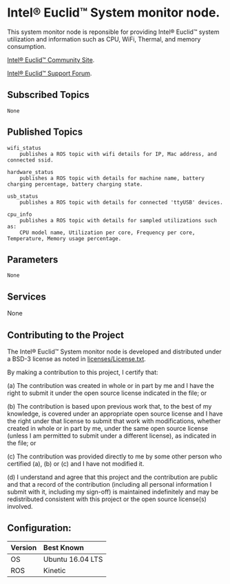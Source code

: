 # Intel&reg; Euclid&trade; System monitor node.

This system monitor node is reponsible for providing Intel&reg; Euclid&trade; system utilization and information such as CPU, WiFi, Thermal, and memory consumption.

[Intel® Euclid™ Community Site](http://www.euclidcommunity.intel.com).

[Intel® Euclid™ Support Forum](http://www.intel.com/content/www/us/en/support/emerging-technologies/intel-euclid-development-kit.html).

## Subscribed Topics

    None

## Published Topics

    wifi_status 
        publishes a ROS topic with wifi details for IP, Mac address, and connected ssid.
    
    hardware_status
        publishes a ROS topic with details for machine name, battery charging percentage, battery charging state.

    usb_status
        publishes a ROS topic with details for connected 'ttyUSB' devices.
        
    cpu_info
        publishes a ROS topic with details for sampled utilizations such as:
		CPU model name, Utilization per core, Frequency per core, Temperature, Memory usage percentage.

## Parameters
    None
		
## Services
   None
    
## Contributing to the Project

The Intel&reg; Euclid&trade; System monitor node is developed and distributed under
a BSD-3 license as noted in [licenses/License.txt](licenses/License.txt).

By making a contribution to this project, I certify that:

(a) The contribution was created in whole or in part by me and I
have the right to submit it under the open source license
indicated in the file; or

(b) The contribution is based upon previous work that, to the best
of my knowledge, is covered under an appropriate open source
license and I have the right under that license to submit that
work with modifications, whether created in whole or in part
by me, under the same open source license (unless I am
permitted to submit under a different license), as indicated
in the file; or

(c) The contribution was provided directly to me by some other
person who certified (a), (b) or (c) and I have not modified
it.

(d) I understand and agree that this project and the contribution
are public and that a record of the contribution (including all
personal information I submit with it, including my sign-off) is
maintained indefinitely and may be redistributed consistent with
this project or the open source license(s) involved.

## Configuration:

| Version        | Best Known           |
|:-------------- |:---------------------|
| OS             | Ubuntu 16.04 LTS     |
| ROS            | Kinetic              |
